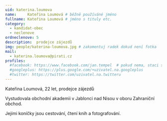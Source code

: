 ```yaml
---
uid: katerina.loumova
name:     Kateřina Loumová # běžně používáné jméno
fullname: Kateřina Loumová # jméno s tituly etc.
category:
  - kandidat-obec
  - neclenove
ordneclenove: 5  
description:  prodejce zájezdů
img: people/katerina-loumova.jpg # zakomentuj radek dokud není fotka
mail:
  - katerina.loumova@pirati.cz
profiles:
  #facebook: https://www.facebook.com/jan.tempel  # pokud nema, staci smazat tuto radku
  #googleplus: https://plus.google.com/+uzivatel.na.googleplus
  #twitter: https://twitter.com/uzivatel.na.twitteru
---
```


Kateřina Loumová, 22 let, prodejce zájezdů

Vystudovala obchodní akademii v Jablonci nad Nisou v oboru Zahraniční obchod.

Jejími koníčky jsou cestování, čtení knih a fotografování.
